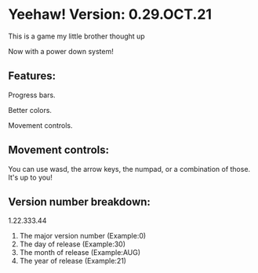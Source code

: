 # **Yeehaw! Version: 0.29.OCT.21**
This is a game my little brother thought up

Now with a power down system!
## Features:
Progress bars.

Better colors.

Movement controls.
## Movement controls:
You can use wasd, the arrow keys, the numpad, or a combination of those. It's up to you!
## Version number breakdown:

1.22.333.44

1. The major version number (Example:0)
2. The day of release (Example:30)
3. The month of release (Example:AUG)
4. The year of release (Example:21)